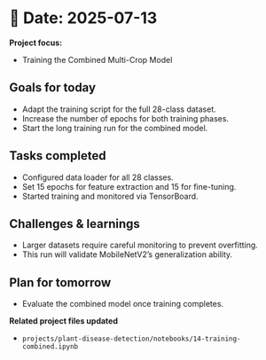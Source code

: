 # 📅 Date: 2025-07-13
**Project focus:**
- Training the Combined Multi-Crop Model

## Goals for today
- Adapt the training script for the full 28-class dataset.  
- Increase the number of epochs for both training phases.  
- Start the long training run for the combined model.

## Tasks completed
- Configured data loader for all 28 classes.  
- Set 15 epochs for feature extraction and 15 for fine-tuning.  
- Started training and monitored via TensorBoard.

## Challenges & learnings
- Larger datasets require careful monitoring to prevent overfitting.  
- This run will validate MobileNetV2’s generalization ability.

## Plan for tomorrow
- Evaluate the combined model once training completes.

**Related project files updated**
- ``projects/plant-disease-detection/notebooks/14-training-combined.ipynb``
